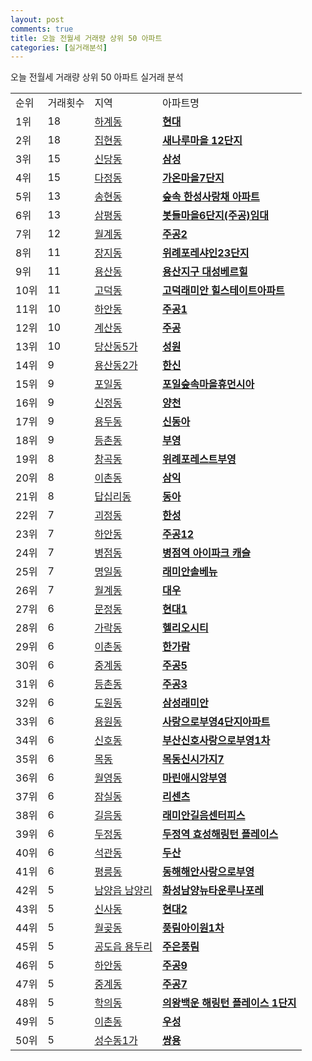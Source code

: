 ```yaml
---
layout: post
comments: true
title: 오늘 전월세 거래량 상위 50 아파트
categories: [실거래분석]
---
```


오늘 전월세 거래량 상위 50 아파트 실거래 분석

<table>
  <tr>
    <td>순위</td>
    <td>거래횟수</td>
    <td>지역</td>
    <td>아파트명</td>
  </tr>

  <tr>
    <td>1위</td>
    <td>18</td>
    <td><a href="/실거래가/2021/06/22/11350.html">하계동</a></td>
    <td colspan="4" style="font-weight: bold;"><a href="https://search.naver.com/search.naver?query=하계동 현대">현대</a></td>
  </tr>

  <tr>
    <td>2위</td>
    <td>18</td>
    <td><a href="/실거래가/2021/06/22/36110.html">집현동</a></td>
    <td colspan="4" style="font-weight: bold;"><a href="https://search.naver.com/search.naver?query=집현동 새나루마을 12단지">새나루마을 12단지</a></td>
  </tr>

  <tr>
    <td>3위</td>
    <td>15</td>
    <td><a href="/실거래가/2021/06/22/11140.html">신당동</a></td>
    <td colspan="4" style="font-weight: bold;"><a href="https://search.naver.com/search.naver?query=신당동 삼성">삼성</a></td>
  </tr>

  <tr>
    <td>4위</td>
    <td>15</td>
    <td><a href="/실거래가/2021/06/22/36110.html">다정동</a></td>
    <td colspan="4" style="font-weight: bold;"><a href="https://search.naver.com/search.naver?query=다정동 가온마을7단지">가온마을7단지</a></td>
  </tr>

  <tr>
    <td>5위</td>
    <td>13</td>
    <td><a href="/실거래가/2021/06/22/47170.html">송현동</a></td>
    <td colspan="4" style="font-weight: bold;"><a href="https://search.naver.com/search.naver?query=송현동 숲속 한성사랑채 아파트">숲속 한성사랑채 아파트</a></td>
  </tr>

  <tr>
    <td>6위</td>
    <td>13</td>
    <td><a href="/실거래가/2021/06/22/41135.html">삼평동</a></td>
    <td colspan="4" style="font-weight: bold;"><a href="https://search.naver.com/search.naver?query=삼평동 봇들마을6단지(주공)임대">봇들마을6단지(주공)임대</a></td>
  </tr>

  <tr>
    <td>7위</td>
    <td>12</td>
    <td><a href="/실거래가/2021/06/22/11350.html">월계동</a></td>
    <td colspan="4" style="font-weight: bold;"><a href="https://search.naver.com/search.naver?query=월계동 주공2">주공2</a></td>
  </tr>

  <tr>
    <td>8위</td>
    <td>11</td>
    <td><a href="/실거래가/2021/06/22/11710.html">장지동</a></td>
    <td colspan="4" style="font-weight: bold;"><a href="https://search.naver.com/search.naver?query=장지동 위례포레샤인23단지">위례포레샤인23단지</a></td>
  </tr>

  <tr>
    <td>9위</td>
    <td>11</td>
    <td><a href="/실거래가/2021/06/22/29110.html">용산동</a></td>
    <td colspan="4" style="font-weight: bold;"><a href="https://search.naver.com/search.naver?query=용산동 용산지구 대성베르힐">용산지구 대성베르힐</a></td>
  </tr>

  <tr>
    <td>10위</td>
    <td>11</td>
    <td><a href="/실거래가/2021/06/22/11740.html">고덕동</a></td>
    <td colspan="4" style="font-weight: bold;"><a href="https://search.naver.com/search.naver?query=고덕동 고덕래미안 힐스테이트아파트">고덕래미안 힐스테이트아파트</a></td>
  </tr>

  <tr>
    <td>11위</td>
    <td>10</td>
    <td><a href="/실거래가/2021/06/22/41210.html">하안동</a></td>
    <td colspan="4" style="font-weight: bold;"><a href="https://search.naver.com/search.naver?query=하안동 주공1">주공1</a></td>
  </tr>

  <tr>
    <td>12위</td>
    <td>10</td>
    <td><a href="/실거래가/2021/06/22/28245.html">계산동</a></td>
    <td colspan="4" style="font-weight: bold;"><a href="https://search.naver.com/search.naver?query=계산동 주공">주공</a></td>
  </tr>

  <tr>
    <td>13위</td>
    <td>10</td>
    <td><a href="/실거래가/2021/06/22/11560.html">당산동5가</a></td>
    <td colspan="4" style="font-weight: bold;"><a href="https://search.naver.com/search.naver?query=당산동5가 성원">성원</a></td>
  </tr>

  <tr>
    <td>14위</td>
    <td>9</td>
    <td><a href="/실거래가/2021/06/22/11170.html">용산동2가</a></td>
    <td colspan="4" style="font-weight: bold;"><a href="https://search.naver.com/search.naver?query=용산동2가 한신">한신</a></td>
  </tr>

  <tr>
    <td>15위</td>
    <td>9</td>
    <td><a href="/실거래가/2021/06/22/41430.html">포일동</a></td>
    <td colspan="4" style="font-weight: bold;"><a href="https://search.naver.com/search.naver?query=포일동 포일숲속마을휴먼시아">포일숲속마을휴먼시아</a></td>
  </tr>

  <tr>
    <td>16위</td>
    <td>9</td>
    <td><a href="/실거래가/2021/06/22/11470.html">신정동</a></td>
    <td colspan="4" style="font-weight: bold;"><a href="https://search.naver.com/search.naver?query=신정동 양천">양천</a></td>
  </tr>

  <tr>
    <td>17위</td>
    <td>9</td>
    <td><a href="/실거래가/2021/06/22/11230.html">용두동</a></td>
    <td colspan="4" style="font-weight: bold;"><a href="https://search.naver.com/search.naver?query=용두동 신동아">신동아</a></td>
  </tr>

  <tr>
    <td>18위</td>
    <td>9</td>
    <td><a href="/실거래가/2021/06/22/11500.html">등촌동</a></td>
    <td colspan="4" style="font-weight: bold;"><a href="https://search.naver.com/search.naver?query=등촌동 부영">부영</a></td>
  </tr>

  <tr>
    <td>19위</td>
    <td>8</td>
    <td><a href="/실거래가/2021/06/22/41131.html">창곡동</a></td>
    <td colspan="4" style="font-weight: bold;"><a href="https://search.naver.com/search.naver?query=창곡동 위례포레스트부영">위례포레스트부영</a></td>
  </tr>

  <tr>
    <td>20위</td>
    <td>8</td>
    <td><a href="/실거래가/2021/06/22/11170.html">이촌동</a></td>
    <td colspan="4" style="font-weight: bold;"><a href="https://search.naver.com/search.naver?query=이촌동 삼익">삼익</a></td>
  </tr>

  <tr>
    <td>21위</td>
    <td>8</td>
    <td><a href="/실거래가/2021/06/22/11230.html">답십리동</a></td>
    <td colspan="4" style="font-weight: bold;"><a href="https://search.naver.com/search.naver?query=답십리동 동아">동아</a></td>
  </tr>

  <tr>
    <td>22위</td>
    <td>7</td>
    <td><a href="/실거래가/2021/06/22/26380.html">괴정동</a></td>
    <td colspan="4" style="font-weight: bold;"><a href="https://search.naver.com/search.naver?query=괴정동 한성">한성</a></td>
  </tr>

  <tr>
    <td>23위</td>
    <td>7</td>
    <td><a href="/실거래가/2021/06/22/41210.html">하안동</a></td>
    <td colspan="4" style="font-weight: bold;"><a href="https://search.naver.com/search.naver?query=하안동 주공12">주공12</a></td>
  </tr>

  <tr>
    <td>24위</td>
    <td>7</td>
    <td><a href="/실거래가/2021/06/22/41590.html">병점동</a></td>
    <td colspan="4" style="font-weight: bold;"><a href="https://search.naver.com/search.naver?query=병점동 병점역 아이파크 캐슬">병점역 아이파크 캐슬</a></td>
  </tr>

  <tr>
    <td>25위</td>
    <td>7</td>
    <td><a href="/실거래가/2021/06/22/11740.html">명일동</a></td>
    <td colspan="4" style="font-weight: bold;"><a href="https://search.naver.com/search.naver?query=명일동 래미안솔베뉴">래미안솔베뉴</a></td>
  </tr>

  <tr>
    <td>26위</td>
    <td>7</td>
    <td><a href="/실거래가/2021/06/22/11350.html">월계동</a></td>
    <td colspan="4" style="font-weight: bold;"><a href="https://search.naver.com/search.naver?query=월계동 대우">대우</a></td>
  </tr>

  <tr>
    <td>27위</td>
    <td>6</td>
    <td><a href="/실거래가/2021/06/22/11710.html">문정동</a></td>
    <td colspan="4" style="font-weight: bold;"><a href="https://search.naver.com/search.naver?query=문정동 현대1">현대1</a></td>
  </tr>

  <tr>
    <td>28위</td>
    <td>6</td>
    <td><a href="/실거래가/2021/06/22/11710.html">가락동</a></td>
    <td colspan="4" style="font-weight: bold;"><a href="https://search.naver.com/search.naver?query=가락동 헬리오시티">헬리오시티</a></td>
  </tr>

  <tr>
    <td>29위</td>
    <td>6</td>
    <td><a href="/실거래가/2021/06/22/11170.html">이촌동</a></td>
    <td colspan="4" style="font-weight: bold;"><a href="https://search.naver.com/search.naver?query=이촌동 한가람">한가람</a></td>
  </tr>

  <tr>
    <td>30위</td>
    <td>6</td>
    <td><a href="/실거래가/2021/06/22/11350.html">중계동</a></td>
    <td colspan="4" style="font-weight: bold;"><a href="https://search.naver.com/search.naver?query=중계동 주공5">주공5</a></td>
  </tr>

  <tr>
    <td>31위</td>
    <td>6</td>
    <td><a href="/실거래가/2021/06/22/11500.html">등촌동</a></td>
    <td colspan="4" style="font-weight: bold;"><a href="https://search.naver.com/search.naver?query=등촌동 주공3">주공3</a></td>
  </tr>

  <tr>
    <td>32위</td>
    <td>6</td>
    <td><a href="/실거래가/2021/06/22/11170.html">도원동</a></td>
    <td colspan="4" style="font-weight: bold;"><a href="https://search.naver.com/search.naver?query=도원동 삼성래미안">삼성래미안</a></td>
  </tr>

  <tr>
    <td>33위</td>
    <td>6</td>
    <td><a href="/실거래가/2021/06/22/48129.html">용원동</a></td>
    <td colspan="4" style="font-weight: bold;"><a href="https://search.naver.com/search.naver?query=용원동 사랑으로부영4단지아파트">사랑으로부영4단지아파트</a></td>
  </tr>

  <tr>
    <td>34위</td>
    <td>6</td>
    <td><a href="/실거래가/2021/06/22/26440.html">신호동</a></td>
    <td colspan="4" style="font-weight: bold;"><a href="https://search.naver.com/search.naver?query=신호동 부산신호사랑으로부영1차">부산신호사랑으로부영1차</a></td>
  </tr>

  <tr>
    <td>35위</td>
    <td>6</td>
    <td><a href="/실거래가/2021/06/22/11470.html">목동</a></td>
    <td colspan="4" style="font-weight: bold;"><a href="https://search.naver.com/search.naver?query=목동 목동신시가지7">목동신시가지7</a></td>
  </tr>

  <tr>
    <td>36위</td>
    <td>6</td>
    <td><a href="/실거래가/2021/06/22/48125.html">월영동</a></td>
    <td colspan="4" style="font-weight: bold;"><a href="https://search.naver.com/search.naver?query=월영동 마린애시앙부영">마린애시앙부영</a></td>
  </tr>

  <tr>
    <td>37위</td>
    <td>6</td>
    <td><a href="/실거래가/2021/06/22/11710.html">잠실동</a></td>
    <td colspan="4" style="font-weight: bold;"><a href="https://search.naver.com/search.naver?query=잠실동 리센츠">리센츠</a></td>
  </tr>

  <tr>
    <td>38위</td>
    <td>6</td>
    <td><a href="/실거래가/2021/06/22/11290.html">길음동</a></td>
    <td colspan="4" style="font-weight: bold;"><a href="https://search.naver.com/search.naver?query=길음동 래미안길음센터피스">래미안길음센터피스</a></td>
  </tr>

  <tr>
    <td>39위</td>
    <td>6</td>
    <td><a href="/실거래가/2021/06/22/44133.html">두정동</a></td>
    <td colspan="4" style="font-weight: bold;"><a href="https://search.naver.com/search.naver?query=두정동 두정역 효성해링턴 플레이스">두정역 효성해링턴 플레이스</a></td>
  </tr>

  <tr>
    <td>40위</td>
    <td>6</td>
    <td><a href="/실거래가/2021/06/22/11290.html">석관동</a></td>
    <td colspan="4" style="font-weight: bold;"><a href="https://search.naver.com/search.naver?query=석관동 두산">두산</a></td>
  </tr>

  <tr>
    <td>41위</td>
    <td>6</td>
    <td><a href="/실거래가/2021/06/22/42170.html">평릉동</a></td>
    <td colspan="4" style="font-weight: bold;"><a href="https://search.naver.com/search.naver?query=평릉동 동해해안사랑으로부영">동해해안사랑으로부영</a></td>
  </tr>

  <tr>
    <td>42위</td>
    <td>5</td>
    <td><a href="/실거래가/2021/06/22/41590.html">남양읍 남양리</a></td>
    <td colspan="4" style="font-weight: bold;"><a href="https://search.naver.com/search.naver?query=남양읍 남양리 화성남양뉴타운루나포레">화성남양뉴타운루나포레</a></td>
  </tr>

  <tr>
    <td>43위</td>
    <td>5</td>
    <td><a href="/실거래가/2021/06/22/11380.html">신사동</a></td>
    <td colspan="4" style="font-weight: bold;"><a href="https://search.naver.com/search.naver?query=신사동 현대2">현대2</a></td>
  </tr>

  <tr>
    <td>44위</td>
    <td>5</td>
    <td><a href="/실거래가/2021/06/22/41390.html">월곶동</a></td>
    <td colspan="4" style="font-weight: bold;"><a href="https://search.naver.com/search.naver?query=월곶동 풍림아이원1차">풍림아이원1차</a></td>
  </tr>

  <tr>
    <td>45위</td>
    <td>5</td>
    <td><a href="/실거래가/2021/06/22/41550.html">공도읍 용두리</a></td>
    <td colspan="4" style="font-weight: bold;"><a href="https://search.naver.com/search.naver?query=공도읍 용두리 주은풍림">주은풍림</a></td>
  </tr>

  <tr>
    <td>46위</td>
    <td>5</td>
    <td><a href="/실거래가/2021/06/22/41210.html">하안동</a></td>
    <td colspan="4" style="font-weight: bold;"><a href="https://search.naver.com/search.naver?query=하안동 주공9">주공9</a></td>
  </tr>

  <tr>
    <td>47위</td>
    <td>5</td>
    <td><a href="/실거래가/2021/06/22/11350.html">중계동</a></td>
    <td colspan="4" style="font-weight: bold;"><a href="https://search.naver.com/search.naver?query=중계동 주공7">주공7</a></td>
  </tr>

  <tr>
    <td>48위</td>
    <td>5</td>
    <td><a href="/실거래가/2021/06/22/41430.html">학의동</a></td>
    <td colspan="4" style="font-weight: bold;"><a href="https://search.naver.com/search.naver?query=학의동 의왕백운 해링턴 플레이스 1단지">의왕백운 해링턴 플레이스 1단지</a></td>
  </tr>

  <tr>
    <td>49위</td>
    <td>5</td>
    <td><a href="/실거래가/2021/06/22/11170.html">이촌동</a></td>
    <td colspan="4" style="font-weight: bold;"><a href="https://search.naver.com/search.naver?query=이촌동 우성">우성</a></td>
  </tr>

  <tr>
    <td>50위</td>
    <td>5</td>
    <td><a href="/실거래가/2021/06/22/11200.html">성수동1가</a></td>
    <td colspan="4" style="font-weight: bold;"><a href="https://search.naver.com/search.naver?query=성수동1가 쌍용">쌍용</a></td>
  </tr>

</table>
